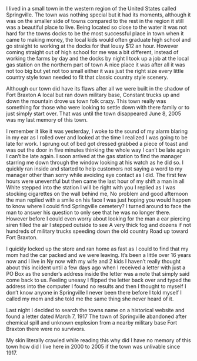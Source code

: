 

I lived in a small town in the western region of the United States called Springville. The town was nothing special but it had its moments, although it was on the smaller side of towns compared to the rest in the region it still was a beautiful place to live. Being located so close to the water it was not hard for the towns docks to be the most successful place in town when it came to making money, the local kids would often graduate high school and go straight to working at the docks for that lousy $12 an hour. However coming straight out of high school for me was a bit different, instead of working the farms by day and the docks by night I took up a job at the local gas station on the northern part of town A nice place it was after all it was not too big but yet not too small either it was just the right size every little country style town needed to fit that classic country style scenery. 



Although our town did have its flaws after all we were built in the shadow of Fort Braxton A local but ran down military base, Constant trucks up and down the mountain drove us town folk crazy. This town really was something for those who were looking to settle down with there family or to just simply start over. That was until the town disappeared June 8, 2005 was my last memory of this town. 


I remember it like it was yesterday, I woke to the sound of my alarm blaring in my ear as I rolled over and looked at the time I realized I was going to be late for work. I sprung out of bed got dressed grabbed a piece of toast and was out the door in five minutes thinking the whole way I can’t be late again I can’t be late again. I soon arrived at the gas station to find the manager starring me down through  the window looking at his watch as he did so. I quickly ran inside and started to help customers not saying a word to my manager other than sorry while avoiding eye contact as I did. The first few hours were uneventful but then came the last hour of my shift a man in all White stepped into the station I will be right with you I replied as I was stocking cigarettes on the wall behind me, No problem and good afternoon the man replied with a smile on his face I was just hoping you would happen to know where I could find Springville cemetery? I turned around to face the man to answer his question to only see that he was no longer there. However before I could even worry about looking for the man a ear piercing siren filled the air I stepped outside to see A very thick fog and dozens if not hundreds of military trucks speeding down the old country Road up toward Fort Braxton. 



I quickly locked up the store and ran home as fast as I could to find that my mom had the car packed and we were leaving. It’s been a little over 16 years now and I live in Ny now with my wife and 2 kids I haven’t really thought about this incident until a few days ago when I received a letter with just a PO Box as the sender‘s address inside the letter was a note that simply said come back to us. Feeling uneasy I flipped the letter back over and typed the address into the computer I found no results and then I thought to myself I don’t know anyone in Springville I never been there before I told myself I called my mom and she told me the same thing she never heard of it. 


Last night I decided to search the towns name on a historical website and found a letter dated March 7, 1917 The town of Springville abandoned after chemical spill and unknown explosion from a nearby military base Fort Braxton there were no survivors. 


My skin literally crawled while reading this why did I have no memory of this town how did I live here in 2000 to 2005 if the town was unlivable since 1917.
